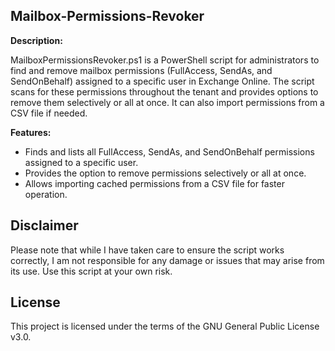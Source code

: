 ## Mailbox-Permissions-Revoker

**Description:**

MailboxPermissionsRevoker.ps1 is a PowerShell script for administrators to find and remove mailbox permissions (FullAccess, SendAs, and SendOnBehalf) assigned to a specific user in Exchange Online. The script scans for these permissions throughout the tenant and provides options to remove them selectively or all at once. It can also import permissions from a CSV file if needed.

**Features:**

- Finds and lists all FullAccess, SendAs, and SendOnBehalf permissions assigned to a specific user.
- Provides the option to remove permissions selectively or all at once.
- Allows importing cached permissions from a CSV file for faster operation.

## Disclaimer
Please note that while I have taken care to ensure the script works correctly, I am not responsible for any damage or issues that may arise from its use. Use this script at your own risk.

## License
This project is licensed under the terms of the GNU General Public License v3.0.
